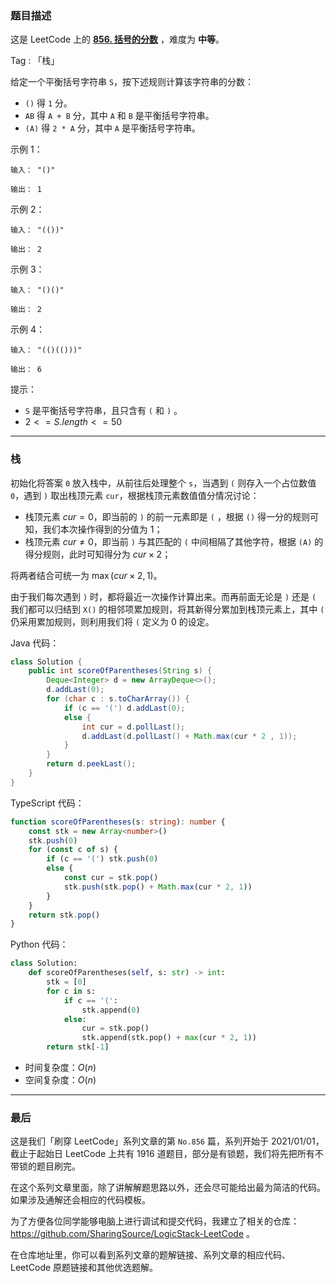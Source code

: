 ### 题目描述

这是 LeetCode 上的 **[856. 括号的分数](https://leetcode.cn/problems/score-of-parentheses/solution/by-ac_oier-0mhz/)** ，难度为 **中等**。

Tag : 「栈」



给定一个平衡括号字符串 `S`，按下述规则计算该字符串的分数：

* `()` 得 `1` 分。
* `AB` 得 `A + B` 分，其中 `A` 和 `B` 是平衡括号字符串。
* `(A)` 得 `2 * A` 分，其中 `A` 是平衡括号字符串。

示例 1：
```
输入： "()"

输出： 1
```
示例 2：
```
输入： "(())"

输出： 2
```
示例 3：
```
输入： "()()"

输出： 2
```
示例 4：
```
输入： "(()(()))"

输出： 6
```

提示：
* `S` 是平衡括号字符串，且只含有 `(` 和 `)` 。
* $2 <= S.length <= 50$

---

### 栈

初始化将答案 `0` 放入栈中，从前往后处理整个 `s`，当遇到 `(` 则存入一个占位数值 `0`，遇到 `)` 取出栈顶元素 `cur`，根据栈顶元素数值值分情况讨论：

* 栈顶元素 $cur = 0$，即当前的 `)` 的前一元素即是 `(` ，根据 `()` 得一分的规则可知，我们本次操作得到的分值为 $1$；
* 栈顶元素 $cur \neq 0$，即当前 `)` 与其匹配的 `(` 中间相隔了其他字符，根据 `(A)` 的得分规则，此时可知得分为 $cur \times 2$；

将两者结合可统一为 $\max(cur \times 2, 1)$。

由于我们每次遇到 `)` 时，都将最近一次操作计算出来。而再前面无论是 `)` 还是 `(` 我们都可以归结到 `X()` 的相邻项累加规则，将其新得分累加到栈顶元素上，其中 `(` 仍采用累加规则，则利用我们将 `(` 定义为 $0$ 的设定。

Java 代码：
```Java
class Solution {
    public int scoreOfParentheses(String s) {
        Deque<Integer> d = new ArrayDeque<>();
        d.addLast(0);
        for (char c : s.toCharArray()) {
            if (c == '(') d.addLast(0);
            else {
                int cur = d.pollLast();
                d.addLast(d.pollLast() + Math.max(cur * 2 , 1));
            }
        }
        return d.peekLast();
    }
}
```
TypeScript 代码：
```TypeScript
function scoreOfParentheses(s: string): number {
    const stk = new Array<number>()
    stk.push(0)
    for (const c of s) {
        if (c == '(') stk.push(0)
        else {
            const cur = stk.pop()
            stk.push(stk.pop() + Math.max(cur * 2, 1))
        }
    }
    return stk.pop()
}
```
Python 代码：
```Python
class Solution:
    def scoreOfParentheses(self, s: str) -> int:
        stk = [0]
        for c in s:
            if c == '(':
                stk.append(0)
            else:
                cur = stk.pop()
                stk.append(stk.pop() + max(cur * 2, 1))
        return stk[-1]
```
* 时间复杂度：$O(n)$
* 空间复杂度：$O(n)$

---

### 最后

这是我们「刷穿 LeetCode」系列文章的第 `No.856` 篇，系列开始于 2021/01/01，截止于起始日 LeetCode 上共有 1916 道题目，部分是有锁题，我们将先把所有不带锁的题目刷完。

在这个系列文章里面，除了讲解解题思路以外，还会尽可能给出最为简洁的代码。如果涉及通解还会相应的代码模板。

为了方便各位同学能够电脑上进行调试和提交代码，我建立了相关的仓库：https://github.com/SharingSource/LogicStack-LeetCode 。

在仓库地址里，你可以看到系列文章的题解链接、系列文章的相应代码、LeetCode 原题链接和其他优选题解。

